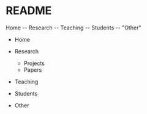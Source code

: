 README
======

Home -- Research -- Teaching -- Students -- "Other" 

+ Home
  
+ Research 
  + Projects
  + Papers
+ Teaching 

+ Students 

+ Other 